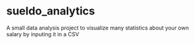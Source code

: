 # sueldo_analytics
A small data analysis project to visualize many statistics about your own salary by inputing it in a CSV

